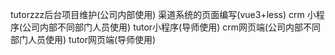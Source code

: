 tutorzzz后台项目维护(公司内部使用)
渠道系统的页面编写(vue3+less)
crm 小程序(公司内部不同部门人员使用)
tutor小程序(导师使用)
crm网页端(公司内部不同部门人员使用)
tutor网页端(导师使用)